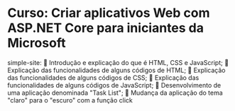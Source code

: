 # Curso: Criar aplicativos Web com ASP.NET Core para iniciantes da Microsoft 

simple-site: 
🎀 Introdução e explicação do que é HTML, CSS e JavaScript;
🎀 Explicação das funcionalidades de alguns códigos de HTML;
🎀 Explicação das funcionalidades de alguns códigos de CSS;
🎀 Explicação das funcionalidades de alguns códigos de JavaScript;
🎀 Desenvolvimento de uma aplicação denominada "Task List";
🎀 Mudança da aplicação do tema "claro" para o "escuro" com a função click
